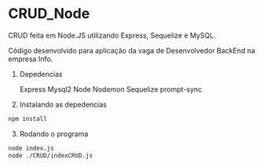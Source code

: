 # CRUD_Node
CRUD feita em Node.JS utilizando Express, Sequelize e MySQL.

Código desenvolvido para aplicação da vaga de Desenvolvedor BackEnd na empresa Info.

1. Depedencias

    Express 
    Mysql2
    Node
    Nodemon
    Sequelize
    prompt-sync
   
2. Instalando as depedencias

```bash
npm install
```

3. Rodando o programa

```bash
node index.js
node ./CRUD/indexCRUD.js
```
